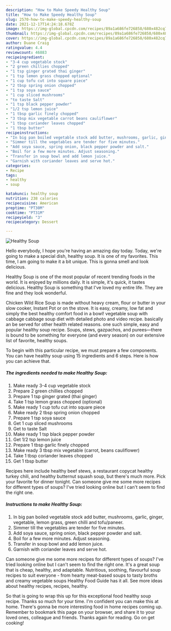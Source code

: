 ```yaml
---
description: "How to Make Speedy Healthy Soup"
title: "How to Make Speedy Healthy Soup"
slug: 2570-how-to-make-speedy-healthy-soup
date: 2021-12-17T14:24:18.678Z
image: https://img-global.cpcdn.com/recipes/89a1a686fe726858/680x482cq70/healthy-soup-recipe-main-photo.jpg
thumbnail: https://img-global.cpcdn.com/recipes/89a1a686fe726858/680x482cq70/healthy-soup-recipe-main-photo.jpg
cover: https://img-global.cpcdn.com/recipes/89a1a686fe726858/680x482cq70/healthy-soup-recipe-main-photo.jpg
author: Duane Craig
ratingvalue: 4.4
reviewcount: 46883
recipeingredient:
- "3-4 cup vegetable stock"
- "2 green chillies chopped"
- "1 tsp ginger grated thai ginger"
- "1 tsp lemon grass chopped optional"
- "1 cup tofu cut into square piece"
- "2 tbsp spring onion chopped"
- "1 tsp soya sauce"
- "1 cup sliced mushrooms"
- "to taste Salt"
- "1 tsp black pepper powder"
- "1/2 tsp lemon juice"
- "1 tbsp garlic finely chopped"
- "3 tbsp mix vegetable carrot beans cauliflower"
- "1 tbsp coriander leaves chopped"
- "1 tbsp butter"
recipeinstructions:
- "In big pan boiled vegetable stock add butter, mushrooms, garlic, ginger, vegetable, lemon grass, green chilli and tofu/paneer."
- "Simmer till the vegetables are tender for five minutes."
- "Add soya sauce, spring onion, black pepper powder and salt."
- "Boil for a few more minutes. Adjust seasoning."
- "Transfer in soup bowl and add lemon juice."
- "Garnish with coriander leaves and serve hot."
categories:
- Recipe
tags:
- healthy
- soup

katakunci: healthy soup 
nutrition: 238 calories
recipecuisine: American
preptime: "PT30M"
cooktime: "PT31M"
recipeyield: "3"
recipecategory: Dessert

---
```



![Healthy Soup](https://img-global.cpcdn.com/recipes/89a1a686fe726858/680x482cq70/healthy-soup-recipe-main-photo.jpg)

Hello everybody, I hope you're having an amazing day today. Today, we're going to make a special dish, healthy soup. It is one of my favorites. This time, I am going to make it a bit unique. This is gonna smell and look delicious.

Healthy Soup is one of the most popular of recent trending foods in the world. It is enjoyed by millions daily. It is simple, it's quick, it tastes delicious. Healthy Soup is something that I've loved my entire life. They are fine and they look wonderful.

Chicken Wild Rice Soup is made without heavy cream, flour or butter in your slow cooker, Instant Pot or on the stove. It is easy, creamy, low fat and simply the best healthy comfort food in a bowl! vegetable soup with cabbage cabbage soup diet with detailed photo and video recipe. basically an be served for other health related reasons. one such simple, easy and popular healthy soup recipe. Soups, stews, gazpachos, and purees—there is bound to be something for everyone (and every season) on our extensive list of favorite, healthy soups.


To begin with this particular recipe, we must prepare a few components. You can have healthy soup using 15 ingredients and 6 steps. Here is how you can achieve that.

<!--inarticleads1-->

##### The ingredients needed to make Healthy Soup:

1. Make ready 3-4 cup vegetable stock
1. Prepare 2 green chillies chopped
1. Prepare 1 tsp ginger grated (thai ginger)
1. Take 1 tsp lemon grass chopped (optional)
1. Make ready 1 cup tofu cut into square piece
1. Make ready 2 tbsp spring onion chopped
1. Prepare 1 tsp soya sauce
1. Get 1 cup sliced mushrooms
1. Get to taste Salt
1. Make ready 1 tsp black pepper powder
1. Get 1/2 tsp lemon juice
1. Prepare 1 tbsp garlic finely chopped
1. Make ready 3 tbsp mix vegetable (carrot, beans cauliflower)
1. Take 1 tbsp coriander leaves chopped
1. Get 1 tbsp butter


Recipes here include healthy beef stews, a restaurant copycat healthy turkey chili, and healthy butternut squash soup, but there's much more. Pick your favorite for dinner tonight. Can someone give me some more recipes for different types of soups? I've tried looking online but I can't seem to find the right one. 

<!--inarticleads2-->

##### Instructions to make Healthy Soup:

1. In big pan boiled vegetable stock add butter, mushrooms, garlic, ginger, vegetable, lemon grass, green chilli and tofu/paneer.
1. Simmer till the vegetables are tender for five minutes.
1. Add soya sauce, spring onion, black pepper powder and salt.
1. Boil for a few more minutes. Adjust seasoning.
1. Transfer in soup bowl and add lemon juice.
1. Garnish with coriander leaves and serve hot.


Can someone give me some more recipes for different types of soups? I've tried looking online but I can't seem to find the right one. It's a great soup that is cheap, healthy, and adaptable. Nutritious, soothing, flavourful soup recipes to suit everyone - from hearty meat-based soups to tasty broths and creamy vegetable soups Healthy Food Guide has it all. See more ideas about healthy recipes, recipes, healthy. 

So that is going to wrap this up for this exceptional food healthy soup recipe. Thanks so much for your time. I'm confident you can make this at home. There's gonna be more interesting food in home recipes coming up. Remember to bookmark this page on your browser, and share it to your loved ones, colleague and friends. Thanks again for reading. Go on get cooking!
